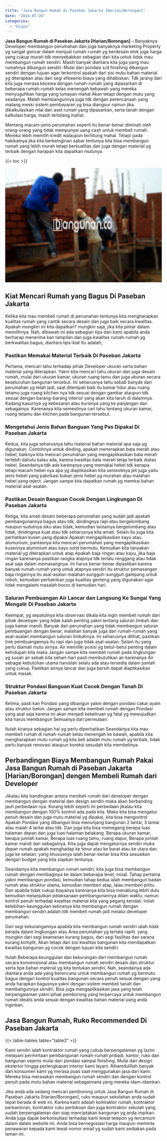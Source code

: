 ```yaml
---
title: "Jasa Bangun Rumah di Paseban Jakarta [Harian/Borongan]"
date: "2024-07-26"
categories: 
  - "biaya"
---
```


**Jasa Bangun Rumah di Paseban Jakarta \[Harian/Borongan\]** – Banyaknya Developer membangun perumahan dan juga banyaknya marketing Property yg sangat gencar dalam menjual rumah-rumah yg berdesain elok juga harga yang cukup murah tdk menyebabkan sebagian dari kita untuk tidak mau membangun rumah sendiri. Masih banyak diantara kita juga yang mau rumahnya dibangun sendiri. Mulai dari pondasi s/d finishing dibangun sendiri dengan tujuan agar terkontrol apakah dari sisi mutu bahan material yg diterapkan atau dari segi efesiensi biaya yang dihabiskan. Tdk jarang dari kita juga merasa kecewa dengan rumah-rumah yang dipasarkan di beberapa rumah-rumah kelas menengah kebawah yang mereka menyuguhkan harga yang lumayan mahal Akan tetapi dengan mutu yang seadanya. Malah membangunnya juga tdk dengan perencanaan yang matang meski sistem pembayaran yg bisa diangsur namun jika dikalkulasikan nilai dari aset rumah yang dipasarkan, serta tanah dengan kalkulasi harga, masih terbilang mahal.

Memang macam-jenis perumahan seperti itu benar-benar diminati oleh orang-orang yang tidak mempunyai uang cash untuk membeli rumah. Mereka lebih memilih kredit walaupun terhitung mahal. Tetapi pada hakikatnya jika kita berkeinginan sabar tentunya kita bisa membangun rumah yang lebih murah tetapi berkualitas dan juga dengan material yg terbaik dengan harapan kita dapatkan mutunya.

{{< toc >}}

![Jasa Bangun Rumah di Paseban Jakarta [Harian/Borongan]](/images/borong-bangunan-41.png)

## Kiat Mencari Rumah yang Bagus Di Paseban Jakarta

Ketika kita mau membeli rumah di perumahan tentunya kita mengharapkan kualitas rumah yang cantik secara desain dan juga baik secara kwalitas. Apakah mungkin ini kita dapatkan? mungkin saja, jika kita pintar dalam memilihnya. Nah, dibawah ini ada sebagian tips dari kami apabila anda berharap menerima kan tampilan dan juga kwalitas rumah-rumah yg berkwalitas bagus, diantara tips-kiat Itu adalah;

### Pastikan Memakai Material Terbaik Di Paseban Jakarta

Pertama, mencari tahu terhadap pihak Developer ukuran serta bahan material yang diterapkan. Yakni kita mencari tahu ukuran dan juga desain rumah, mulai dari ukuran kamar, ukuran ruang tamu dan juga ukuran secara keseluruhan bangunan tersebut. Ini seharusnya tahu sebab banyak dari perumahan yg telah jadi, saat ditempati baik itu kamar tidur atau ruang tetamu juga ruang kitchen nya tdk sesuai dengan gambar ataupun tdk sesuai dengan barang-barang interior yang akan kita taruh di dalamnya. Kadang kasurnya yg kebesaran atau kursinya yang ke panjangan dan sebagainya. Karenanya kita semestinya cari tahu tentang ukuran kamar, ruang tetamu dan kitchen pada bangunan tersebut.

### Mengetahui Jenis Bahan Banguan Yang Pas Dipakai Di Paseban Jakarta

Kedua, kita juga seharusnya tahu material bahan material apa saja yg digunakan. Contohnya untuk dinding, apakah menerapkan bata merah atau hebel, baiknya kita mencari perumahan yang mengaplikasikan bata merah terlebih dahulu kalau ada, karena kwalitas bata merah tetap terbaik diatas hebel. Seandainya tdk ada karenanya yang memakai hebel tdk kenapa tetapi macam hebel nya apa yg diaplikasikan kita semestinya jeli juga yaitu jenis hebel yang pabrikasi bukan jenis hebel yg murahan atau malahan hebel yang reject. Jangan sampe kita dapatkan rumah yg memkai bahan material asal-asalan.

### Pastikan Desain Banguan Cocok Dengan Lingkungan Di Paseban Jakarta

Ketiga, kita amati desain beberapa perumahan yang sudah jadi apakah pembangunannya bagus atau tdk, dindingnya rapi atau bergelombang maupun sudutnya siku atau tidak, kemudian lantainya bergelombang atau tidak, dindingnya kuat atau tdk seharusnya kita amati. Selain itu juga kita perhatikan kusen yang dipakai Apakah mengaplikasikan kayu atau alumunium, pantasnya kita mencari perumahan yang mengaplikasikan kusennya aluminium atau kayu solid bermutu. Kemudian kita tanyakan material yg diterapkan untuk atap Apakah baja ringan atau kayu, jika baja ringan karenanya pastikan rangka atapnya tdk terlalu renggang atau tidak asal saja dalam memasangnya. Ini harus benar-benar dipastikan karena banyak rumah-rumah yang untuk atapnya sendiri itu struktur pemasangan baja ringannya itu asal-asalan malahan sungguh-sungguh gampang untuk roboh, kemudian perhatrikan juga kualitas genteng yang digunakan agar tidak mengalami masalah bocor di kemudian hari.

### Saluran Pembuangan Air Lancar dan Langsung Ke Sungai Yang Mengalir Di Paseban Jakarta

Keempat, yg sepatutnya kita observasi dikala kita ingin membeli rumah dari pihak developer yang tidak kalah penting yakni tentang saluran limbah dan juga kamar mandi. Banyak dari perumahan yang tidak membangun saluran pembuangan dengan benar, malahan banyak juga dari rumah-rumah yang asal-asalan membangun saluran limbahnya. Ini seharusnya dilihat, pastikan trek pembuangannya itu rapi dan juga tidak asal-asalan. Selain itu yang perlu diamati mutu airnya. Air memiliki posisi yg betul-betul penting dalam kehidupan kita maka Jangan sampe kita membeli rumah pada lingkungan yg susah air sebab kita sehari-hari pasti membutuhkan air karenanya Air sebagai kebutuhan utama haruslah selalu ada atau tersedia dalam jumlah yang cukup. Pastikan airnya lancar dan juga bersih dapat diaplikasikan untuk masak.

### Struktur Pondasi Banguan Kuat Cocok Dengan Tanah Di Paseban Jakarta

Kelima, pasti kan Pondasi yang dibangun yakni dengan pondasi cakar ayam atau struktur beton. Jangan sampe kita membeli rumah dengan Pondasi yang asal saja karena ini akan menjadi kekeliruan yg fatal yg mewujudkan kita harus membangun Semuanya dari permulaan.

Itulah kiranya sebagian hal yg perlu diperhatikan Seandainya kita mau membeli rumah di rumah-rumah kelas menengah ke bawah, apabila kita mengharapkan mutu rumah yg kita beli adalah mutu rumah yg terbaik, tidak perlu banyak renovasi ataupun koreksi sesudah kita membelinya.

## Perbandingan Biaya Membangun Rumah Pakai Jasa Bangun Rumah di Paseban Jakarta \[Harian/Borongan\] dengen Membeli Rumah dari Developer

Jikalau kita bandingkan antara membeli rumah dari developer dengan membangun dengan material dan design sendiri maka akan berbanding jauh perbedaan nya. Kurang lebih seperti ini perbedaan jikalau kita membangun dengan 100% kontrol ada pada kita. Maka kita bisa mengatur penuh desain dan juga mutu material yg dipakai, kita bisa mengontrol Apakah Pondasi yang dibangun bisa menunjang bangunan 2 lantai, 3 lantai atau malah 4 lantai atau tdk. Dan juga kita bisa memegang berapa luas halaman depan dan juga luas halaman belakang. Berapa ukuran kamar, berapa jumlah kamar, Berapa luas ruang tamu, ruang dapur, Berapa jumlah kamar mandi dan sebagainya. Kita juga dapat mengaturnya sendiri muka depan rumah apakah menghadap ke timur atau ke barat atau ke utara dan juga ke selatan. yang khususnya ialah benar-benar bisa Kita sesuaikan dengan budget yang kita siapkan tentunya.

Seandainya kita membangun rumah sendiri, kita juga bisa membangun rumah dengan membaginya ke dalam beberapa level, misal. Tahap pertama yakni membangun pondasi, kemudian tahap kedua ialah membangun badan rumah atau struktur utama, kemudian memberi atap, lalau memberi pintu. Dan apabila tidak cukup biayanya karenanya kita bisa menabung lebih dulu kemudian melanjutkan pelaksanaan pembangunannya dilain waktu, namun kontrol penuh terhadap kwalitas material kita yang pegang kendali. Inilah kelebihan-keunggulan sekiranya kita membangun rumah dengan membangun sendiri adalah tdk membeli rumah jadi melalui developer perumahan.

Dari segi kekurangannya apabila kita membangun rumah sendiri ialah tidak berada dalam lingkungan atau Area perumahan yg tertata rapih. yang mungkin dari segi keamanan kurang bagus, dari segi fasilitas dan sarana kurang komplit, Akan tetapi dari sisi kwalitas bangunan kita mendapatkan kwalitas bangunan yg cocok dengan tujuan kita sendiri.

Itulah Beberapa keunggulan dan kekurangan dari membangun rumah secara konvensional atau membangun rumah sendiri desain dan struktur serta tipe bahan material yg kita tentukan sendiri. Nah, seandainya ada diantara anda ada yang berencana untuk membangun rumah yg bermutu bagus dengan kontrol kualitas bangunan secara penuh sesuai dengan yang anda harapkan bagusnya yakni dengan sistem membeli tanah dan membangunnya sendiri. Bisa juga mengaplikasikan jasa yang telah berpengalaman yakni pihak pemborong yang terpercaya untuk membangun rumah idealis anda sesuai dengan kwalitas bahan material yang anda inginkan.

## Jasa Bangun Rumah, Ruko Recommended Di Paseban Jakarta

{{< table-tables table="table2" >}}

Kami sendiri ialah kontraktor rumah yang cukup berpengalaman yg lazim melayani permintaan pembangunan rumah-rumah pribadi, kantor, ruko dan bangunan sejenis mulai dari pondasi sampai finishing. Mulai dari design eksterior hingga perlengkapan interior kami layani. Alhamdulillah banyak dari konsumen kami yg merasa puas saat menggunakan jasa dari kami. Mereka bisa merasakan membangun rumah sendiri dan dengan kontrol penuh pada mutu bahan material sebagaimana yang mereka idam-idamkan.

Jika anda ada sedang mencari pemborong untuk Jasa Bangun Rumah di Paseban Jakarta \[Harian/Borongan\], ruko maupun sekolahan anda sudah tepat berada di web ini. Karena kami adalah kontraktor rumah, kontraktor perkantoran, kontraktor ruko pertokoan dan juga kontraktor sekolah yang sudah berpengalaman dan siap menciptakan bangunan yg anda impikan. Anda juga dapat berkonsultasi terhadap kami lewat telepon yg tercantum dalam dalam website ini. Anda bisa bernegosiasi harga maupun meminta penawaran kepada kami lewat nomor email yg sudah kami sediakan pada laman ini.
